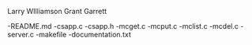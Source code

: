 Larry WIlliamson
Grant Garrett

-README.md
-csapp.c
-csapp.h
-mcget.c
-mcput.c
-mclist.c
-mcdel.c
-server.c
-makefile
-documentation.txt
